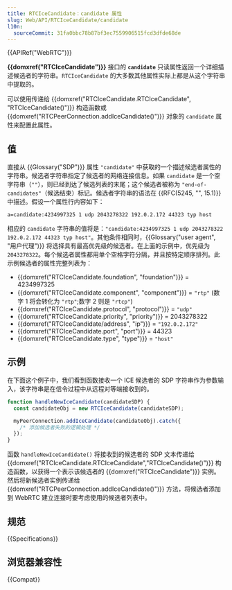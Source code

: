 ```yaml
---
title: RTCIceCandidate：candidate 属性
slug: Web/API/RTCIceCandidate/candidate
l10n:
  sourceCommit: 31fa0bbc78b87bf3ec7559906515fcd3dfde68de
---
```


{{APIRef("WebRTC")}}

**{{domxref("RTCIceCandidate")}}** 接口的 **`candidate`** 只读属性返回一个详细描述候选者的字符串。`RTCIceCandidate` 的大多数其他属性实际上都是从这个字符串中提取的。

可以使用传递给 {{domxref("RTCIceCandidate.RTCIceCandidate", "RTCIceCandidate()")}} 构造函数或 {{domxref("RTCPeerConnection.addIceCandidate()")}} 对象的 `candidate` 属性来配置此属性。

## 值

直接从 {{Glossary("SDP")}} 属性 `"candidate"` 中获取的一个描述候选者属性的字符串。候选者字符串指定了候选者的网络连接信息。如果 `candidate` 是一个空字符串（`""`），则已经到达了候选列表的末尾；这个候选者被称为 `"end-of-candidates"`（候选结束）标记。候选者字符串的语法在 {{RFC(5245, "", 15.1)}} 中描述。假设一个属性行内容如下：

```plain
a=candidate:4234997325 1 udp 2043278322 192.0.2.172 44323 typ host
```

相应的 `candidate` 字符串的值将是：`"candidate:4234997325 1 udp 2043278322 192.0.2.172 44323 typ host"`。其他条件相同时，{{Glossary("user agent", "用户代理")}} 将选择具有最高优先级的候选者。在上面的示例中，优先级为 `2043278322`。每个候选者属性都用单个空格字符分隔，并且按特定顺序排列。此示例候选者的属性完整列表为：

- {{domxref("RTCIceCandidate.foundation", "foundation")}} = 4234997325
- {{domxref("RTCIceCandidate.component", "component")}} = `"rtp"` (数字 1 将会转化为 `"rtp"`;数字 2 则是 `"rtcp"`)
- {{domxref("RTCIceCandidate.protocol", "protocol")}} = `"udp"`
- {{domxref("RTCIceCandidate.priority", "priority")}} = 2043278322
- {{domxref("RTCIceCandidate/address", "ip")}} = `"192.0.2.172"`
- {{domxref("RTCIceCandidate.port", "port")}} = 44323
- {{domxref("RTCIceCandidate.type", "type")}} = `"host"`

## 示例

在下面这个例子中，我们看到函数接收一个 ICE 候选者的 SDP 字符串作为参数输入，该字符串是在信令过程中从远程对等端接收到的。

```js
function handleNewIceCandidate(candidateSDP) {
  const candidateObj = new RTCIceCandidate(candidateSDP);

  myPeerConnection.addIceCandidate(candidateObj).catch({
    /* 添加候选者失败的逻辑处理 */
  });
}
```

函数 `handleNewIceCandidate()` 将接收到的候选者的 SDP 文本传递给 {{domxref("RTCIceCandidate.RTCIceCandidate","RTCIceCandidate()")}} 构造函数，以获得一个表示该候选者的 {{domxref("RTCIceCandidate")}} 实例。然后将新候选者实例传递给 {{domxref("RTCPeerConnection.addIceCandidate()")}} 方法，将候选者添加到 WebRTC 建立连接时要考虑使用的候选者列表中。

## 规范

{{Specifications}}

## 浏览器兼容性

{{Compat}}
